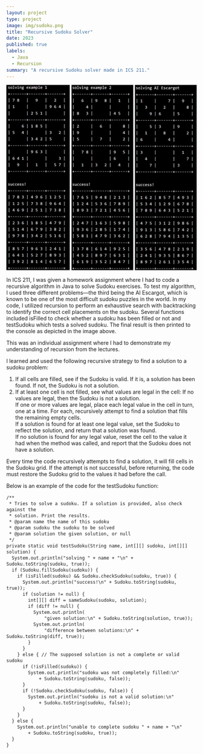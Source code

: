 ```yaml
---
layout: project
type: project
image: img/sudoku.png
title: "Recursive Sudoku Solver"
date: 2023
published: true
labels:
  - Java
  - Recursion
summary: "A recursive Sudoku solver made in ICS 211."
---
```


<img class="img-fluid" src="../img/sudoku-results.jpg">

In ICS 211, I was given a homework assignment where I had to code a recursive algorithm in Java to solve Sudoku exercises. To test my algorithm, I used three different problems—the third being the AI Escargot, which is known to be one of the most difficult sudoku puzzles in the world. In my code, I utilized recursion to perform an exhaustive search with backtracking to identify the correct cell placements on the sudoku. Several functions included isFilled to check whether a sudoku has been filled or not and testSudoku which tests a solved sudoku. The final result is then printed to the console as depicted in the image above.

This was an individual assignment where I had to demonstrate my understanding of recursion from the lectures. 

I learned and used the following recursive strategy to find a solution to a sudoku problem:

  1. If all cells are filled, see if the Sudoku is valid. If it is, a solution has been found. If not, the Sudoku is not a solution.
  2. If at least one cell is not filled, see what values are legal in the cell:
  If no values are legal, then the Sudoku is not a solution.\
  If one or more values are legal, place each legal value in the cell in turn, one at a time. For each, recursively attempt to find a solution that fills the remaining empty cells.\
  If a solution is found for at least one legal value, set the Sudoku to reflect the solution, and return that a solution was found.\
  If no solution is found for any legal value, reset the cell to the value it had when the method was called, and report that the Sudoku does not have a solution.

Every time the code recursively attempts to find a solution, it will fill cells in the Sudoku grid. If the attempt is not successful, before returning, the code must restore the Sudoku grid to the values it had before the call.

Below is an example of the code for the testSudoku function:
```
/**
 * Tries to solve a sudoku. If a solution is provided, also check against the
 * solution. Print the results.
 * @param name the name of this sudoku
 * @param sudoku the sudoku to be solved
 * @param solution the given solution, or null
 */
private static void testSudoku(String name, int[][] sudoku, int[][] solution) {
  System.out.println("solving " + name + "\n" + Sudoku.toString(sudoku, true));
  if (Sudoku.fillSudoku(sudoku)) {
    if (isFilled(sudoku) && Sudoku.checkSudoku(sudoku, true)) {
      System.out.println("success!\n" + Sudoku.toString(sudoku, true));
      if (solution != null) {
        int[][] diff = sameSudoku(sudoku, solution);
        if (diff != null) {
          System.out.println(
              "given solution:\n" + Sudoku.toString(solution, true));
          System.out.println(
              "difference between solutions:\n" + Sudoku.toString(diff, true));
        }
      }
    } else { // The supposed solution is not a complete or valid sudoku
      if (!isFilled(sudoku)) {
        System.out.println("sudoku was not completely filled:\n"
            + Sudoku.toString(sudoku, false));
      }
      if (!Sudoku.checkSudoku(sudoku, false)) {
        System.out.println("sudoku is not a valid solution:\n"
            + Sudoku.toString(sudoku, false));
      }
    }
  } else {
    System.out.println("unable to complete sudoku " + name + "\n"
        + Sudoku.toString(sudoku, true));
  }
}
```

